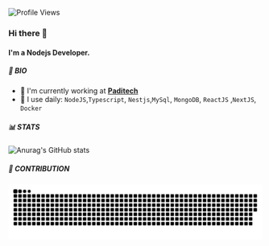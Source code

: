 	
![Profile Views](https://komarev.com/ghpvc/?username=khuonglt21&color=blue)

### Hi there 👋
#### I'm a Nodejs Developer.

##### 📌 BIO

- 🔭 I'm currently working at [**Paditech**](https://www.paditech.com/)
- 🌱 I use daily: `NodeJS`,`Typescript`, `Nestjs`,`MySql`, `MongoDB`, `ReactJS` ,`NextJS`, `Docker`

##### 📊 STATS
![Anurag's GitHub stats](https://github-readme-stats.vercel.app/api?username=khuonglt21&show_icons=true&theme=radical)


##### 🐍 CONTRIBUTION	
![Snake animation](https://github.com/khuonglt21/khuonglt21/blob/output/github-contribution-grid-snake.svg)

<!--
**khuonglt21/khuonglt21** is a ✨ _special_ ✨ repository because its `README.md` (this file) appears on your GitHub profile.

Here are some ideas to get you started:

- 🔭 I’m currently working on ...
- 🌱 I’m currently learning ...
- 👯 I’m looking to collaborate on ...working
- 🤔 I’m looking for help with ...
- 💬 Ask me about ...
- 📫 How to reach me: ...
- 😄 Pronouns: ...
- ⚡ Fun fact: ...
-->
